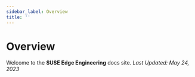 ```yaml
---
sidebar_label: Overview
title: ''
---
```


# Overview

Welcome to the **SUSE Edge Engineering** docs site.
_Last Updated: May 24, 2023_
